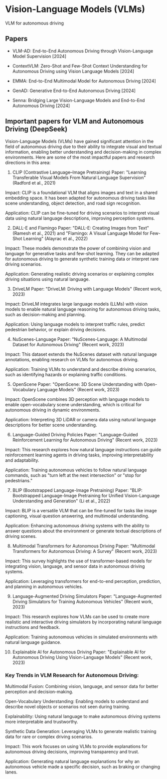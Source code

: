 # Vision-Language Models (VLMs)
VLM for autonomous driving

## Papers

* VLM-AD: End-to-End Autonomous Driving through Vision-Language Model Supervision [2024]

* ContextVLM: Zero-Shot and Few-Shot Context Understanding for Autonomous Driving using Vision Language Models [2024]

* EMMA: End-to-End Multimodal Model for Autonomous Driving [2024]

* GenAD: Generative End-to-End Autonomous Driving [2024]

* Senna: Bridging Large Vision-Language Models and End-to-End Autonomous Driving [2024]


## Important papers for VLM and Autonomous Driving (DeepSeek)

Vision-Language Models (VLMs) have gained significant attention in the field of autonomous driving due to their ability to integrate visual and textual information, enabling better understanding and decision-making in complex environments. Here are some of the most impactful papers and research directions in this area:

1. CLIP (Contrastive Language–Image Pretraining)
Paper: "Learning Transferable Visual Models From Natural Language Supervision" (Radford et al., 2021)

Impact: CLIP is a foundational VLM that aligns images and text in a shared embedding space. It has been adapted for autonomous driving tasks like scene understanding, object detection, and road sign recognition.

Application: CLIP can be fine-tuned for driving scenarios to interpret visual data using natural language descriptions, improving perception systems.

2. DALL-E and Flamingo
Paper: "DALL-E: Creating Images from Text" (Ramesh et al., 2021) and "Flamingo: A Visual Language Model for Few-Shot Learning" (Alayrac et al., 2022)

Impact: These models demonstrate the power of combining vision and language for generative tasks and few-shot learning. They can be adapted for autonomous driving to generate synthetic training data or interpret rare driving scenarios.

Application: Generating realistic driving scenarios or explaining complex driving situations using natural language.

3. DriveLM
Paper: "DriveLM: Driving with Language Models" (Recent work, 2023)

Impact: DriveLM integrates large language models (LLMs) with vision models to enable natural language reasoning for autonomous driving tasks, such as decision-making and planning.

Application: Using language models to interpret traffic rules, predict pedestrian behavior, or explain driving decisions.

4. NuScenes-Language
Paper: "NuScenes-Language: A Multimodal Dataset for Autonomous Driving" (Recent work, 2023)

Impact: This dataset extends the NuScenes dataset with natural language annotations, enabling research on VLMs for autonomous driving.

Application: Training VLMs to understand and describe driving scenarios, such as identifying hazards or explaining traffic conditions.

5. OpenScene
Paper: "OpenScene: 3D Scene Understanding with Open-Vocabulary Language Models" (Recent work, 2023)

Impact: OpenScene combines 3D perception with language models to enable open-vocabulary scene understanding, which is critical for autonomous driving in dynamic environments.

Application: Interpreting 3D LiDAR or camera data using natural language descriptions for better scene understanding.

6. Language-Guided Driving Policies
Paper: "Language-Guided Reinforcement Learning for Autonomous Driving" (Recent work, 2023)

Impact: This research explores how natural language instructions can guide reinforcement learning agents in driving tasks, improving interpretability and adaptability.

Application: Training autonomous vehicles to follow natural language commands, such as "turn left at the next intersection" or "stop for pedestrians."

7. BLIP (Bootstrapped Language-Image Pretraining)
Paper: "BLIP: Bootstrapped Language-Image Pretraining for Unified Vision-Language Understanding and Generation" (Li et al., 2022)

Impact: BLIP is a versatile VLM that can be fine-tuned for tasks like image captioning, visual question answering, and multimodal understanding.

Application: Enhancing autonomous driving systems with the ability to answer questions about the environment or generate textual descriptions of driving scenes.

8. Multimodal Transformers for Autonomous Driving
Paper: "Multimodal Transformers for Autonomous Driving: A Survey" (Recent work, 2023)

Impact: This survey highlights the use of transformer-based models for integrating vision, language, and sensor data in autonomous driving systems.

Application: Leveraging transformers for end-to-end perception, prediction, and planning in autonomous vehicles.

9. Language-Augmented Driving Simulators
Paper: "Language-Augmented Driving Simulators for Training Autonomous Vehicles" (Recent work, 2023)

Impact: This research explores how VLMs can be used to create more realistic and interactive driving simulators by incorporating natural language instructions and feedback.

Application: Training autonomous vehicles in simulated environments with natural language guidance.

10. Explainable AI for Autonomous Driving
Paper: "Explainable AI for Autonomous Driving Using Vision-Language Models" (Recent work, 2023)

### Key Trends in VLM Research for Autonomous Driving:
Multimodal Fusion: Combining vision, language, and sensor data for better perception and decision-making.

Open-Vocabulary Understanding: Enabling models to understand and describe novel objects or scenarios not seen during training.

Explainability: Using natural language to make autonomous driving systems more interpretable and trustworthy.

Synthetic Data Generation: Leveraging VLMs to generate realistic training data for rare or complex driving scenarios.

Impact: This work focuses on using VLMs to provide explanations for autonomous driving decisions, improving transparency and trust.

Application: Generating natural language explanations for why an autonomous vehicle made a specific decision, such as braking or changing lanes.
